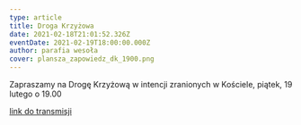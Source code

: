 ```yaml
---
type: article
title: Droga Krzyżowa
date: 2021-02-18T21:01:52.326Z
eventDate: 2021-02-19T18:00:00.000Z
author: parafia wesoła
cover: plansza_zapowiedz_dk_1900.png
---
```

<!--StartFragment-->

Zapraszamy na Drogę Krzyżową w intencji zranionych w Kościele, piątek, 19 lutego o 19.00

[link do transmisji](https://youtu.be/5KJ5Fzvrxyw)

<!--EndFragment-->